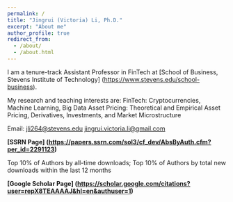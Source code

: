 ```yaml
---
permalink: /
title: "Jingrui (Victoria) Li, Ph.D."
excerpt: "About me"
author_profile: true
redirect_from: 
  - /about/
  - /about.html
---
```


I am a tenure-track Assistant Professor in FinTech at [School of Business, Stevens Institute of Technology] (https://www.stevens.edu/school-business). 

  My research and teaching interests are: 
  FinTech: Cryptocurrencies, Machine Learning, Big Data
  Asset Pricing: Theoretical and Empirical Asset Pricing, Derivatives, Investments, and Market Microstructure

Email:
jli264@stevens.edu
jingrui.victoria.li@gmail.com

**[SSRN Page] (https://papers.ssrn.com/sol3/cf_dev/AbsByAuth.cfm?per_id=2291123)**

  Top 10% of Authors by all-time downloads; 
  Top 10% of Authors by total new downloads within the last 12 months

**[Google Scholar Page] (https://scholar.google.com/citations?user=repX8TEAAAAJ&hl=en&authuser=1)**


